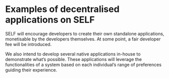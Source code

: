 # Examples of decentralised applications on SELF

SELF will encourage developers to create their own standalone applications, monetisable by the developers themselves. At some point, a fair developer fee will be introduced.

We also intend to develop several native applications in-house to demonstrate what’s possible. These applications will leverage the functionalities of a system based on each individual’s range of preferences guiding their experience.
